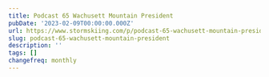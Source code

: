 ```yaml
---
title: Podcast 65 Wachusett Mountain President
pubDate: '2023-02-09T00:00:00.000Z'
url: https://www.stormskiing.com/p/podcast-65-wachusett-mountain-president
slug: podcast-65-wachusett-mountain-president
description: ''
tags: []
changefreq: monthly
---
```


<!-- Add post content below -->
